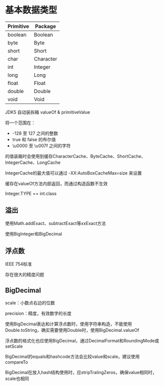 # 基本数据类型

| Primitive | Package   |
| --------- | --------- |
| boolean   | Boolean   |
| byte      | Byte      |
| short     | Short     |
| char      | Character |
| int       | Integer   |
| long      | Long      |
| float     | Float     |
| double    | Double    |
| void      | Void      |

JDK5  自动装拆箱   valueOf & primitiveValue

将一个范围在：

- -128 至 127 之间的整数
- true 和 false 的布尔值
- \u0000 至 \u007f 之间的字符

的值装箱时会使用到缓存CharacterCache、ByteCache、ShortCache、IntegerCache、LongCache

IntegerCache的最大值可以通过 -XX:AutoBoxCacheMax=size 来设置

缓存在valueOf方法内部返回，而通过构造函数不生效

Integer.TYPE == int.class

## 溢出

使用Math.addExact、subtractExact等xxExact方法

使用BigInteger和BigDecimal

## 浮点数

IEEE 754标准

存在很大的精度问题

## BigDecimal

scale：小数点右边的位数

precision：精度，有效数字的长度

使用BigDecimal表达和计算浮点数时，使用字符串构造，不能使用Double.toString，确实需要使用Double时，使用BigDecimal.valueOf

浮点数的格式化也应使用BigDecimal，通过DecimalFormat和RoundingMode或setScale

BigDecimal的equals和hashcode方法会比较value和scale，建议使用compareTo

BigDecimal在放入hash结构使用时，应stripTralingZeros，确保value相同时，scale也相同